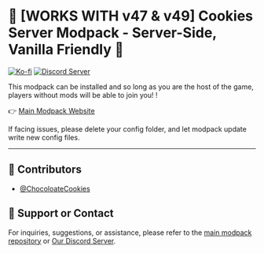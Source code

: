 # 🍪 [WORKS WITH v47 & v49] Cookies Server Modpack - Server-Side, Vanilla Friendly 🍪

[![Ko-fi](https://img.shields.io/badge/Support-0%2C%20209%2C%200?style=for-the-badge&logo=kofi&logoColor=%23fc8803&link=https%3A%2F%2Fko-fi.com%2Fccchocolatecookies)](https://ko-fi.com/ccchocolatecookies)
[<img src="https://i.imgur.com/Uv9Djbw.png" alt="Discord Server">](https://discord.gg/7r7RBpybVK)

This modpack can be installed and so long as you are the host of the game, players without mods will be able to join you! !


👉 [Main Modpack Website](https://thunderstore.io/c/lethal-company/p/ChocolateCookies/Cookies_Vision_Modpack/)

If facing issues, please delete your config folder, and let modpack update write new config files.

---

## 👥 Contributors

- [@ChocoloateCookies](https://github.com/direpromise)

## 💬 Support or Contact

For inquiries, suggestions, or assistance, please refer to the [main modpack repository](https://github.com/direpromise/CookiesVisionModpack) or [Our Discord Server](https://discord.gg/7r7RBpybVK).
